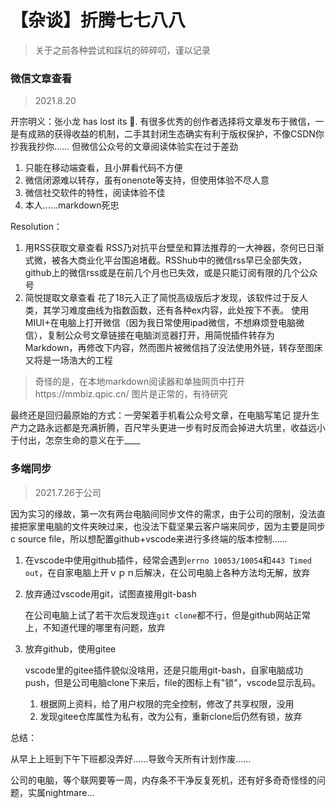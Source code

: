 # 【杂谈】折腾七七八八


> 关于之前各种尝试和踩坑的碎碎叨，谨以记录

### 微信文章查看

> 2021.8.20

开宗明义：张小龙 has lost its 🐴.
有很多优秀的创作者选择将文章发布于微信，一是有成熟的获得收益的机制，二手其封闭生态确实有利于版权保护，不像CSDN你抄我我抄你……
但微信公众号的文章阅读体验实在过于差劲
1. 只能在移动端查看，且小屏看代码不方便
2. 微信闭源难以转存，虽有onenote等支持，但使用体验不尽人意
3. 微信社交软件的特性，阅读体验不佳
4. 本人……markdown死忠

Resolution：
1. 用RSS获取文章查看
   RSS乃对抗平台壁垒和算法推荐的一大神器，奈何已日渐式微，被各大商业化平台围追堵截。RSShub中的微信rss早已全部失效，github上的微信rss或是在前几个月也已失效，或是只能订阅有限的几个公众号
2. 简悦提取文章查看
   花了18元入正了简悦高级版后才发现，该软件过于反人类，其学习难度曲线为指数函数，还有各种ex内容，此处按下不表。
   使用MIUI+在电脑上打开微信（因为我日常使用ipad微信，不想麻烦登电脑微信），复制公众号文章链接在电脑浏览器打开，用简悦插件转存为Markdown，再修改下内容，然而图片被微信挡了没法使用外链，转存至图床又将是一场浩大的工程

> 奇怪的是，在本地markdown阅读器和单独网页中打开https://mmbiz.qpic.cn/ 图片是正常的，有待研究

最终还是回归最原始的方式：一旁架着手机看公众号文章，在电脑写笔记
提升生产力之路永远都是充满折腾，百尺竿头更进一步有时反而会掉进大坑里，收益远小于付出，怎奈生命的意义在于____

### 多端同步

> 2021.7.26于公司

因为实习的缘故，第一次有两台电脑间同步文件的需求，由于公司的限制，没法直接把家里电脑的文件夹映过来，也没法下载坚果云客户端来同步，因为主要是同步c source file，所以想配置github+vscode来进行多终端的版本控制……

1. 在vscode中使用github插件，经常会遇到`errno 10053/10054`和`443 Timed out`，在自家电脑上开ｖｐｎ后解决，在公司电脑上各种方法均无解，放弃

2. 放弃通过vscode用git，试图直接用git-bash

   在公司电脑上试了若干次后发现连`git clone`都不行，但是github网站正常上，不知道代理的哪里有问题，放弃

3. 放弃github，使用gitee

   vscode里的gitee插件貌似没啥用，还是只能用git-bash，自家电脑成功push，但是公司电脑clone下来后，file的图标上有"锁"，vscode显示乱码。

   1. 根据网上资料，给了用户权限的完全控制，修改了共享权限，没用
   2. 发现gitee仓库属性为私有，改为公有，重新clone后仍然有锁，放弃

总结：

从早上上班到下午下班都没弄好……导致今天所有计划作废……

公司的电脑，等个联网要等一周，内存条不干净反复死机，还有好多奇奇怪怪的问题，实属nightmare…

